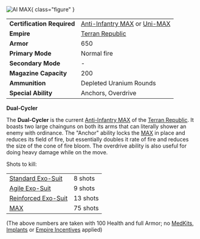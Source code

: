 ![ AI
[MAX](../armor/Mechanized_Assault_Exo-Suit.md)](../images/PSScreenShot0320.jpg){ class="figure" }

|                            |                                                                                                                                            |
| -------------------------- | ------------------------------------------------------------------------------------------------------------------------------------------ |
| **Certification Required** | [Anti-Infantry MAX](<../certifications/Anti-Aircraft_MAX_(Certification).md>) or [Uni-MAX](<../certifications/Uni-MAX_(Certification).md>) |
| **Empire**                 | [Terran Republic](../terminology/Terran_Republic.md)                                                                                               |
| **Armor**                  | 650                                                                                                                                        |
| **Primary Mode**           | Normal fire                                                                                                                                |
| **Secondary Mode**         | \-                                                                                                                                         |
| **Magazine Capacity**      | 200                                                                                                                                        |
| **Ammunition**             | Depleted Uranium Rounds                                                                                                                    |
| **Special Ability**        | Anchors, Overdrive                                                                                                                         |

**Dual-Cycler**

The **Dual-Cycler** is the current
[Anti-Infantry MAX](<../certifications/Anti-Aircraft_MAX_(Certification).md>) of
the [Terran Republic](../terminology/Terran_Republic.md). It boasts two large chainguns
on both its arms that can literally shower an enemy with ordinance. The "Anchor"
ability locks the [MAX](../armor/Mechanized_Assault_Exo-Suit.md) in place and
reduces its field of fire, but essentially doubles it rate of fire and reduces
the size of the cone of fire bloom. The overdrive ability is also useful for
doing heavy damage while on the move.

Shots to kill:

|                                                |          |
| ---------------------------------------------- | -------- |
| [Standard Exo-Suit](Standard_Exo-Suit.md)      | 8 shots  |
| [Agile Exo-Suit](Agile_Exo-Suit.md)            | 9 shots  |
| [Reinforced Exo-Suit](Reinforced_Exo-Suit.md)  | 13 shots |
| [MAX](../armor/Mechanized_Assault_Exo-Suit.md) | 75 shots |

(The above numbers are taken with 100 Health and full Armor; no
[MedKits](../items/MedKit.md), [Implants](../implants/index.md) or
[Empire Incentives](../terminology/Empire_Incentives.md) applied)
